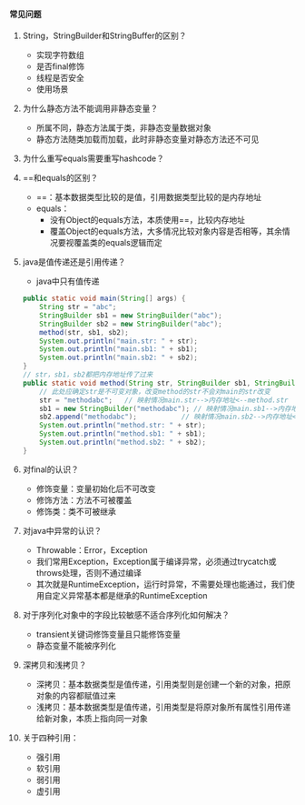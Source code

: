 #### 常见问题

1. String，StringBuilder和StringBuffer的区别？

   - 实现字符数组
   - 是否final修饰
   - 线程是否安全
   - 使用场景

2. 为什么静态方法不能调用非静态变量？

   - 所属不同，静态方法属于类，非静态变量数据对象
   - 静态方法随类加载而加载，此时非静态变量对静态方法还不可见

3. 为什么重写equals需要重写hashcode？

4. ==和equals的区别？

   - ==：基本数据类型比较的是值，引用数据类型比较的是内存地址
   - equals：
     - 没有Object的equals方法，本质使用==，比较内存地址
     - 覆盖Object的equals方法，大多情况比较对象内容是否相等，其余情况要视覆盖类的equals逻辑而定

5. java是值传递还是引用传递？

   - java中只有值传递

   ```java
   public static void main(String[] args) {
       String str = "abc";
       StringBuilder sb1 = new StringBuilder("abc");
       StringBuilder sb2 = new StringBuilder("abc");
       method(str, sb1, sb2);
       System.out.println("main.str: " + str);
       System.out.println("main.sb1: " + sb1);
       System.out.println("main.sb2: " + sb2);
   }
   // str，sb1，sb2都把内存地址传了过来
   public static void method(String str, StringBuilder sb1, StringBuilder sb2) {
       // 此处应确定str是不可变对象，改变method的str不会对main的str改变
       str = "methodabc";	// 映射情况main.str-->内存地址<--method.str
       sb1 = new StringBuilder("methodabc"); // 映射情况main.sb1-->内存地址<--method.sb1
       sb2.append("methodabc");			  // 映射情况main.sb2-->内存地址<--method.sb2
       System.out.println("method.str: " + str);
       System.out.println("method.sb1: " + sb1);
       System.out.println("method.sb2: " + sb2);
   }
   ```

6. 对final的认识？

   - 修饰变量：变量初始化后不可改变
   - 修饰方法：方法不可被覆盖
   - 修饰类：类不可被继承

7. 对java中异常的认识？

   - Throwable：Error，Exception
   - 我们常用Exception，Exception属于编译异常，必须通过trycatch或throws处理，否则不通过编译
   - 其次就是RuntimeException，运行时异常，不需要处理也能通过，我们使用自定义异常基本都是继承的RuntimeException

8. 对于序列化对象中的字段比较敏感不适合序列化如何解决？

   - transient关键词修饰变量且只能修饰变量
   - 静态变量不能被序列化

9. 深拷贝和浅拷贝？

   - 深拷贝：基本数据类型是值传递，引用类型则是创建一个新的对象，把原对象的内容都赋值过来
   - 浅拷贝：基本数据类型是值传递，引用类型是将原对象所有属性引用传递给新对象，本质上指向同一对象
   
10. 关于四种引用：

    - 强引用
    - 软引用
    - 弱引用
    - 虚引用